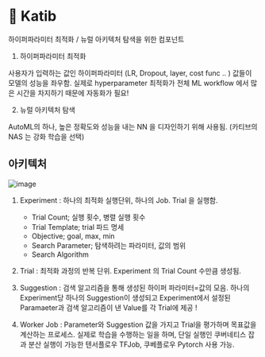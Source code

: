 # 🎨 Katib

하이퍼파라미터 최적화 / 뉴럴 아키텍처 탐색을 위한 컴포넌트

1.  하이퍼파라미터 최적화

사용자가 입력하는 값인 하이퍼파라미터 (LR, Dropout, layer, cost func .. ) 값들이 모델의 성능을 좌우함. 실제로 hyperparameter 최적화가 전체 ML workflow 에서 많은 시간을 차지하기 때문에 자동화가 필요!


2. 뉴럴 아키텍처 탐색

AutoML의 하나, 높은 정확도와 성능을 내는 NN 을 디자인하기 위해 사용됨. 
(카티브의 NAS 는 강화 학습을 선택)

## 아키텍처

![image](https://user-images.githubusercontent.com/77239220/226414635-b40875be-465c-46f3-83e0-080ed442ca46.png)

1. Experiment : 하나의 최적화 실행단위, 하나의 Job. Trial 을 실행함.
    
    - Trial Count; 실행 횟수, 병렬 실행 횟수
    - Trial Template; trial 파드 명세
    - Objective; goal, max, min
    - Search Parameter; 탐색하려는 파라미터, 값의 범위
    - Search Algorithm

2. Trial : 최적화 과정의 반복 단위. Experiment 의 Trial Count 수만큼 생성됨.

3. Suggestion : 검색 알고리즘을 통해 생성된 하이퍼 파라미터=값의 모음. 하나의 Experiment당 하나의 Suggestion이 생성되고 Experiment에서 설정된 Paramaeter과 검색 알고리즘이 낸 Value를 각 Trial에 제공 !

4. Worker Job : Parameter와 Suggestion 값을 가지고 Trial을 평가하며 목표값을 계산하는 프로세스. 실제로 학습을 수행하는 일을 하며, 단일 실행인 쿠버네티스 잡과 분산 실행이 가능한 텐서플로우 TFJob, 쿠베플로우 Pytorch 사용 가능.

